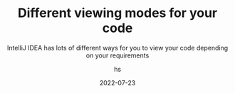 ---
date: 2022-07-23
title: Different viewing modes for your code
technologies: []
topics: [editing,tricks,settings]
author: hs
subtitle: IntelliJ IDEA has lots of different ways for you to view your code depending on your requirements
thumbnail: ./thumbnail.png
cardThumbnail: ./card.png
shortVideo:
  poster: ./tip.png
  url: https://youtu.be/FO9Elg5A8fw
seealso:
- title: (tip) Distraction Free Mode Tip
  href: https://www.jetbrains.com/idea/guide/tips/distraction-free-mode/
- title: (tip) Zen Mode Tip
  href: https://www.jetbrains.com/idea/guide/tips/zen-mode/
- title: (documentation) IntelliJ IDEA Viewing modes
  href: https://www.jetbrains.com/help/idea/ide-viewing-modes.html
leadin: |
  Maybe you need to focus on your code, or you have to perform a demo for your team, either way IntelliJ IDEA has got you covered. Switch between different views with ease including Presentation mode, Distraction free mode, Full screen mode, and Zen mode.


---